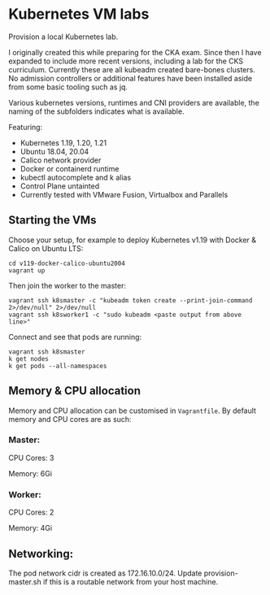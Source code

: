 # Kubernetes VM labs

Provision a local Kubernetes lab.

I originally created this while preparing for the CKA exam. Since then I have expanded to include more recent versions, including a lab for the CKS curriculum. Currently these are all kubeadm created bare-bones clusters. No admission controllers or additional features have been installed aside from some basic tooling such as jq.

Various kubernetes versions, runtimes and CNI providers are available, the naming of the subfolders indicates what is available.

Featuring:

- Kubernetes 1.19, 1.20, 1.21
- Ubuntu 18.04, 20.04
- Calico network provider
- Docker or containerd runtime
- kubectl autocomplete and k alias
- Control Plane untainted
- Currently tested with VMware Fusion, Virtualbox and Parallels

## Starting the VMs

Choose your setup, for example to deploy Kubernetes v1.19 with Docker & Calico on Ubuntu LTS:

```
cd v119-docker-calico-ubuntu2004
vagrant up
```

Then join the worker to the master:

```
vagrant ssh k8smaster -c "kubeadm token create --print-join-command 2>/dev/null" 2>/dev/null
vagrant ssh k8sworker1 -c "sudo kubeadm <paste output from above line>"
```

Connect and see that pods are running:

```
vagrant ssh k8smaster
k get nodes
k get pods --all-namespaces
```

## Memory & CPU allocation

Memory and CPU allocation can be customised in `Vagrantfile`.
By default memory and CPU cores are as such:

### Master:

CPU Cores: 3

Memory: 6Gi

### Worker:

CPU Cores: 2

Memory: 4Gi
 

## Networking:

The pod network cidr is created as 172.16.10.0/24. Update provision-master.sh 
if this is a routable network from your host machine.
